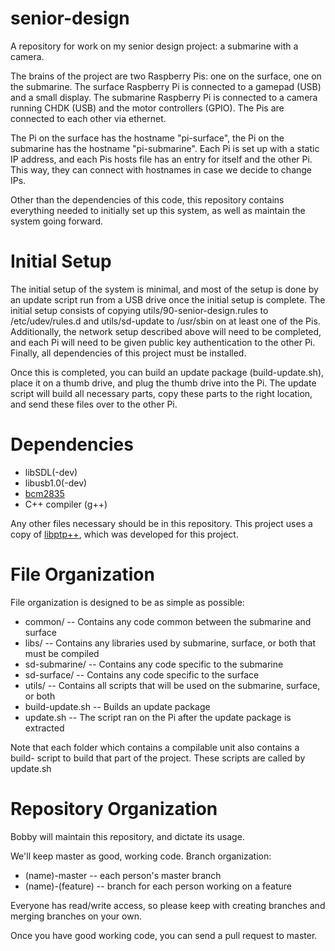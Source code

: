 senior-design
=============

A repository for work on my senior design project: a submarine with a camera.

The brains of the project are two Raspberry Pis: one on the surface, one on the 
submarine.  The surface Raspberry Pi is connected to a gamepad (USB) and a small
display.  The submarine Raspberry Pi is connected to a camera running CHDK (USB)
and the motor controllers (GPIO).  The Pis are connected to each other via
ethernet.

The Pi on the surface has the hostname "pi-surface", the Pi on the submarine has
the hostname "pi-submarine".  Each Pi is set up with a static IP address, and
each Pis hosts file has an entry for itself and the other Pi.  This way, they
can connect with hostnames in case we decide to change IPs.

Other than the dependencies of this code, this repository contains everything 
needed to initially set up this system, as well as maintain the system going
forward.

Initial Setup
=============

The initial setup of the system is minimal, and most of the setup is done by an
update script run from a USB drive once the initial setup is complete.  The 
initial setup consists of copying utils/90-senior-design.rules to 
/etc/udev/rules.d and utils/sd-update to /usr/sbin on at least one of the Pis.
Additionally, the network setup described above will need to be completed, and 
each Pi will need to be given public key authentication to the other Pi.  
Finally, all dependencies of this project must be installed.

Once this is completed, you can build an update package (build-update.sh), place
it on a thumb drive, and plug the thumb drive into the Pi.  The update script 
will build all necessary parts, copy these parts to the right location, and send
these files over to the other Pi.

Dependencies
============

* libSDL(-dev)
* libusb1.0(-dev)
* [bcm2835](http://www.open.com.au/mikem/bcm2835/)
* C++ compiler (g++)

Any other files necessary should be in this repository. This project uses a copy
of [libptp++](http://github.com/TrueJournals/libptp--), which was developed for
this project.

File Organization
=================

File organization is designed to be as simple as possible:

* common/ -- Contains any code common between the submarine and surface
* libs/ -- Contains any libraries used by submarine, surface, or both that must 
be compiled
* sd-submarine/ -- Contains any code specific to the submarine
* sd-surface/ -- Contains any code specific to the surface
* utils/ -- Contains all scripts that will be used on the submarine, surface, or
both
* build-update.sh -- Builds an update package
* update.sh -- The script ran on the Pi after the update package is extracted

Note that each folder which contains a compilable unit also contains a build-
script to build that part of the project.  These scripts are called by update.sh

Repository Organization
=======================

Bobby will maintain this repository, and dictate its usage.

We'll keep master as good, working code.  Branch organization:
 - (name)-master -- each person's master branch
 - (name)-(feature) -- branch for each person working on a feature
 
Everyone has read/write access, so please keep with creating branches and merging branches on your own.

Once you have good working code, you can send a pull request to master.
